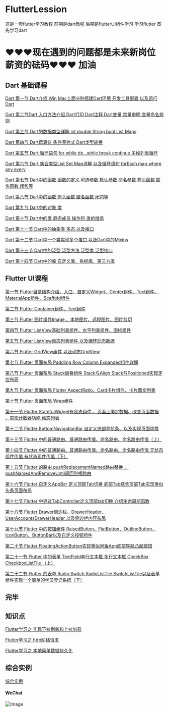 # FlutterLession
这是一套flutter学习教程 前期是dart教程 后期是flutterUI组件学习
学习flutter 首先学习dart 

<h1>♥♥♥现在遇到的问题都是未来新岗位薪资的砝码♥♥♥ 加油</h1>
<h2>Dart 基础课程</h2>

<a href="https://github.com/wjx1018960145/FlutterLession/tree/master/dart/lession01">Dart 第一节 Dart介绍 Win Mac上面分别搭建Dart环境  开发工具配置 以及运行Dart</a><br>

<a href="https://github.com/wjx1018960145/FlutterLession/tree/master/dart/lession02">Dart 第二节Dart 入口方法介绍 Dart打印 Dart注释  Dart变量 常量申明 变量命名规则</a>

<a href="https://github.com/wjx1018960145/FlutterLession/tree/master/dart/lession03">Dart 第三节 Dart的数据类型详解  int double String bool List Maps</a>

<a href="https://github.com/wjx1018960145/FlutterLession/tree/master/dart/lession04">Dart 第四节 Dart运算符 条件表达式 Dart类型转换</a>

<a href="https://github.com/wjx1018960145/FlutterLession/tree/master/dart/lession05">Dart 第五节 Dart 循环语句 for while do...while  break continue 多维列表循环</a>

<a href="https://github.com/wjx1018960145/FlutterLession/tree/master/dart/lession06">Dart 第六节 Dart 集合类型List Set Map详解 以及循环语句 forEach map where any every</a>

<a href="https://github.com/wjx1018960145/FlutterLession/tree/master/dart/lession07">Dart 第七节 Dart中的函数  函数的定义 可选参数  默认参数  命名参数 箭头函数 匿名函数 闭包等</a>

<a href="https://github.com/wjx1018960145/FlutterLession/tree/master/dart/lession08">Dart 第八节 Dart中的函数  箭头函数 匿名函数 闭包等</a>

<a href="https://github.com/wjx1018960145/FlutterLession/tree/master/dart/lession09">Dart 第九节 Dart中的对象 类</a>

<a href="https://github.com/wjx1018960145/FlutterLession/tree/master/dart/lession10">Dart 第十节 Dart中的类 静态成员 操作符 类的继承</a>

<a href="https://github.com/wjx1018960145/FlutterLession/tree/master/dart/lession11">Dart 第十一节 Dart中的抽象类 多态 以及接口</a>

<a href="https://github.com/wjx1018960145/FlutterLession/tree/master/dart/lession12">Dart 第十二节 Dart中一个类实现多个接口 以及Dart中的Mixins</a>

<a href="https://github.com/wjx1018960145/FlutterLession/tree/master/dart/lession13">Dart 第十三节 Dart中的泛型 泛型方法  泛型类 泛型接口</a>

<a href="https://github.com/wjx1018960145/FlutterLession/tree/master/dart/lession14">Dart 第十四节 Dart中的库 自定义库、系统库、第三方库</a>

<h2>Flutter UI课程</h2>

<a href="https://github.com/wjx1018960145/FlutterLession/tree/master/FlutterUI/lession01" >第一节 Flutter目录结构介绍、入口、自定义Widget、Center组件、Text组件、MaterialApp组件、Scaffold组件</a>

<a href="https://github.com/wjx1018960145/FlutterLession/tree/master/FlutterUI/lession02" >第二节 Flutter Container组件、Text组件</a>

<a href="https://github.com/wjx1018960145/FlutterLession/tree/master/FlutterUI/lession03" >第三节 Flutter 图片组件Image 、本地图片、远程图片、图片剪切</a>

<a href="https://github.com/wjx1018960145/FlutterLession/tree/master/FlutterUI/lession04" >第四节 Flutter ListView基础列表组件、水平列表组件、图标组件</a>

<a href="https://github.com/wjx1018960145/FlutterLession/tree/master/FlutterUI/lession05" >第五节 Flutter ListView动态列表组件 以及循环动态数据</a>

<a href="https://github.com/wjx1018960145/FlutterLession/tree/master/FlutterUI/lession06" >第六节 Flutter GridView组件 以及动态GridView</a>

<a href="https://github.com/wjx1018960145/FlutterLession/tree/master/FlutterUI/lession07" >第七节 Flutter 页面布局 Paddiing Row Column Expanded组件详解</a>

<a href="https://github.com/wjx1018960145/FlutterLession/tree/master/FlutterUI/lession08" >第八节 Flutter 页面布局 Stack层叠组件 Stack与Align  Stack与Positioned实现定位布局</a>

<a href="https://github.com/wjx1018960145/FlutterLession/tree/master/FlutterUI/lession09" >第九节 Flutter 页面布局 Flutter AspectRatio、Card卡片组件、卡片图文列表</a>

<a href="https://github.com/wjx1018960145/FlutterLession/tree/master/FlutterUI/lession10" >第十节 Flutter  页面布局 Wrap组件</a>

<a href="https://github.com/wjx1018960145/FlutterLession/tree/master/FlutterUI/lession11" >第十一节 Flutter StatefulWidget有状态组件 、页面上绑定数据、改变页面数据 、实现计数器功能 动态列表</a>

<a href="https://github.com/wjx1018960145/FlutterLession/tree/master/FlutterUI/lession12" >第十二节 Flutter BottomNavigationBar 自定义底部导航条、以及实现页面切换</a>

<a href="https://github.com/wjx1018960145/FlutterLession/tree/master/FlutterUI/lession13" >第十三节 Flutter 中的普通路由、普通路由传值、命名路由、命名路由传值（上）</a>

<a href="https://github.com/wjx1018960145/FlutterLession/tree/master/FlutterUI/lession14" >第十四节 Flutter 中的普通路由、普通路由传值、命名路由、命名路由传值  无状态组件传值  有状态组件传值（下）</a>

<a href="https://github.com/wjx1018960145/FlutterLession/tree/master/FlutterUI/lession15" >第十五节 Flutter 的路由 pushReplacementNamed路由替换 、pushNamedAndRemoveUntil返回到根路由</a>

<a href="https://github.com/wjx1018960145/FlutterLession/tree/master/FlutterUI/lession16" >第十六节 Flutter 自定义AppBar 定义顶部Tab切换  底部Tab结合顶部Tab实现类似头条页面布局</a>

<a href="https://github.com/wjx1018960145/FlutterLession/tree/master/FlutterUI/lession17" >第十七节 Flutter 中通过TabController定义顶部tab切换 介绍生命周期函数</a>

<a href="https://github.com/wjx1018960145/FlutterLession/tree/master/FlutterUI/lession18" >第十八节 Flutter Drawer侧边栏、DrawerHeader、 UserAccountsDrawerHeader 以及侧边栏内容布局</a>

<a href="https://github.com/wjx1018960145/FlutterLession/tree/master/FlutterUI/lession19" >第十九节 Flutter 中的按钮组件 RaisedButton、FlatButton、OutlineButton、IconButton、ButtonBar以及自定义按钮组件</a>

<a href="https://github.com/wjx1018960145/FlutterLession/tree/master/FlutterUI/lession20" >第二十节 Flutter FloatingActionButton实现类似闲鱼App底部导航凸起按钮</a>

<a href="https://github.com/wjx1018960145/FlutterLession/tree/master/FlutterUI/lession21" >第二十一节 Flutter 中的表单 TextField单行文本框 多行文本框 CheckBox CheckboxListTile （上）</a>

<a href="https://github.com/wjx1018960145/FlutterLession/tree/master/FlutterUI/lession22" >第二十二节 Flutter 的表单 Radio Switch RadioListTile SwitchListTile以及表单组件实现一个简单的学员登记系统（下）</a>

<h2>完毕</h2>

<h2>知识点</h2>


<a href="https://github.com/wjx1018960145/FlutterLession/tree/master/FlutterUI/lession23" > Flutter学习之 实现下拉刷新和上拉加载 </a>


<a href="https://github.com/wjx1018960145/FlutterLession/tree/master/FlutterUI/lession24" > Flutter学习之 http网络请求 </a>

<a href="https://github.com/wjx1018960145/FlutterLession/tree/master/FlutterUI/lession25" > Flutter学习之 本地简单数据持久化 </a>


<h2>综合实例</h2>

<a href="https://github.com/wjx1018960145/FlutterLession/tree/master/Demo/flutter" > 综合实例 </a>

<h4>WeChat</h4>

![Image](https://github.com/wjx1018960145/FlutterLession/blob/master/images/WechatIMG246.png)

